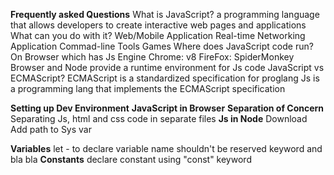 **Frequently asked Questions**
What is JavaScript?
    a programming language that allows developers to create interactive web pages and applications
What can you do with it?
    Web/Mobile Application
    Real-time Networking Application
    Commad-line Tools
    Games
Where does JavaScript code run?
    On Browser which has Js Engine
        Chrome: v8
        FireFox: SpiderMonkey
    Browser and Node provide a runtime environment for Js code
JavaScript vs ECMAScript?
    ECMAScript is a standardized specification for proglang
    Js is a programming lang that implements the ECMAScript specification

**Setting up Dev Environment**
**JavaScript in Browser**
**Separation of Concern**
    Separating Js, html and css code in separate files
**Js in Node**
    Download 
    Add path to Sys var

**Variables**
    let - to declare
    variable name shouldn't be reserved keyword and bla bla
**Constants**
    declare constant using "const" keyword

